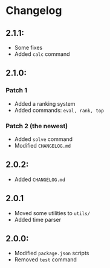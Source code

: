 # Changelog

## 2.1.1:
- Some fixes
- Added `calc` command

## 2.1.0:
### Patch 1
- Added a ranking system
- Added commands: `eval, rank, top`
### Patch 2 (the newest)
- Added `solve` command
- Modified `CHANGELOG.md`

## 2.0.2:
- Added `CHANGELOG.md`

## 2.0.1
- Moved some utilities to `utils/`
- Added time parser

## 2.0.0:
- Modified `package.json` scripts
- Removed `test` command